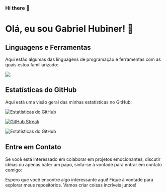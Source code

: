 ### Hi there 👋

<!--
**Hubiner/Hubiner** is a ✨ _special_ ✨ repository because its `README.md` (this file) appears on your GitHub profile.

Here are some ideas to get you started:

- 🔭 I’m currently working on ...
- 🌱 I’m currently learning ...
- 👯 I’m looking to collaborate on ...
- 🤔 I’m looking for help with ...
- 💬 Ask me about ...
- 📫 How to reach me: ...
- 😄 Pronouns: ...
- ⚡ Fun fact: ...
-->

# Olá, eu sou Gabriel Hubiner! 👋
<!--
## Sobre mim
Sou um desenvolvedor entusiasta, apaixonado por resolver problemas e criar soluções criativas usando a programação. Minha paixão pela tecnologia me levou a explorar várias áreas, como desenvolvimento web, ciência de dados e aprendizado de máquina.

- 🔭 Atualmente estou trabalhando em [projeto atual] para aprimorar minhas habilidades em [tecnologias relevantes].
- 🌱 Estou aprendendo [tecnologias ou conceitos em que você está interessado ou estudando atualmente].
- 👯 Estou procurando colaborar em projetos de código aberto relacionados a [áreas de interesse].
- 💬 Pergunte-me sobre [áreas de conhecimento em que você é especialista] ou qualquer coisa relacionada à programação.
- ⚡ Curiosidade: [uma curiosidade interessante sobre você].
-->
## Linguagens e Ferramentas
Aqui estão algumas das linguagens de programação e ferramentas com as quais estou familiarizado:

[![](https://github-readme-stats.vercel.app/api/top-langs/?username=Hubiner&layout=compact&langs_count=8&theme=dark)](https://github.com/Hubiner)

## Estatísticas do GitHub
Aqui está uma visão geral das minhas estatísticas no GitHub:

![Estatísticas do GitHub](https://github-readme-stats.vercel.app/api?username=Hubiner&show_icons=true&theme=dark)

[![GitHub Streak](https://streak-stats.demolab.com?user=Hubiner&theme=dark&hide_border=false&border_radius=20&border=FFFFFF)](https://git.io/streak-stats)

![Estatísticas do GitHub](http://github-profile-summary-cards.vercel.app/api/cards/stats?username=Hubiner&theme=dark&hide_border=false&border_radius=10&border=FFFFFF)

## Entre em Contato
Se você está interessado em colaborar em projetos emocionantes, discutir ideias ou apenas bater um papo, sinta-se à vontade para entrar em contato comigo:


Espero que você encontre algo interessante aqui! Fique à vontade para explorar meus repositórios. Vamos criar coisas incríveis juntos!
